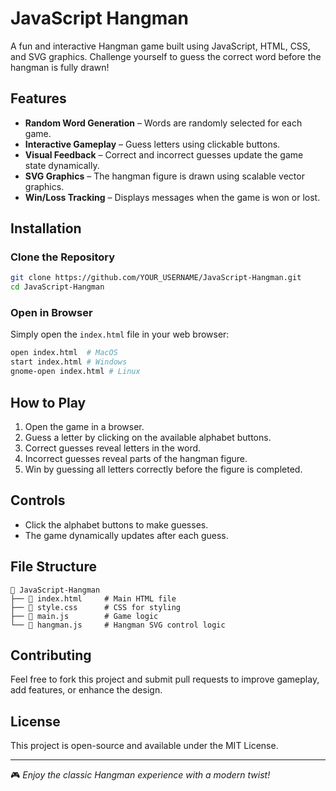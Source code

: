 # JavaScript Hangman

A fun and interactive Hangman game built using JavaScript, HTML, CSS, and SVG graphics. Challenge yourself to guess the correct word before the hangman is fully drawn!

## Features
- **Random Word Generation** – Words are randomly selected for each game.
- **Interactive Gameplay** – Guess letters using clickable buttons.
- **Visual Feedback** – Correct and incorrect guesses update the game state dynamically.
- **SVG Graphics** – The hangman figure is drawn using scalable vector graphics.
- **Win/Loss Tracking** – Displays messages when the game is won or lost.

## Installation
### Clone the Repository
```bash
git clone https://github.com/YOUR_USERNAME/JavaScript-Hangman.git
cd JavaScript-Hangman
```

### Open in Browser
Simply open the `index.html` file in your web browser:
```bash
open index.html  # MacOS
start index.html # Windows
gnome-open index.html # Linux
```

## How to Play
1. Open the game in a browser.
2. Guess a letter by clicking on the available alphabet buttons.
3. Correct guesses reveal letters in the word.
4. Incorrect guesses reveal parts of the hangman figure.
5. Win by guessing all letters correctly before the figure is completed.

## Controls
- Click the alphabet buttons to make guesses.
- The game dynamically updates after each guess.

## File Structure
```
📂 JavaScript-Hangman
├── 📄 index.html     # Main HTML file
├── 📄 style.css      # CSS for styling
├── 📄 main.js        # Game logic
└── 📄 hangman.js     # Hangman SVG control logic
```

## Contributing
Feel free to fork this project and submit pull requests to improve gameplay, add features, or enhance the design.

## License
This project is open-source and available under the MIT License.

---
🎮 *Enjoy the classic Hangman experience with a modern twist!*

